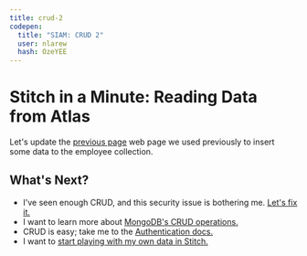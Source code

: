 ```yaml
---
title: crud-2
codepen:
  title: "SIAM: CRUD 2"
  user: nlarew
  hash: OzeYEE
---
```

# Stitch in a Minute: Reading Data from Atlas

Let's update the [previous page](../crud-1) web page we used
previously to insert some data to the employee collection.

## What's Next?

- I've seen enough CRUD, and this security issue is bothering me. [Let's fix it.](../rules-1)
- I want to learn more about [MongoDB's CRUD operations.](https://docs.mongodb.com/manual/crud/)
- CRUD is easy; take me to the [Authentication docs.](https://docs.mongodb.com/stitch/authentication/)
- I want to [start playing with my own data in Stitch.](http://stitch.mongodb.com)